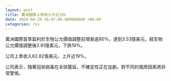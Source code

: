 ```yaml
---
layout: post
title: 萬洲國際上季收入升近19%
date: 2020-04-28 16:47:00.000000000 +08:00
categories: rss
---
```


萬洲國際首季盈利於生物公允價值調整前增長逾80%，達到3.53億美元，經生物公允價值調整後2.81億美元，下跌19%。

公司上季收入62.82億美元，上升近19%。

公司表示，隨著冠狀病毒在全球蔓延，不確定性正在加劇，對不同的風險因素將非常警惕。
